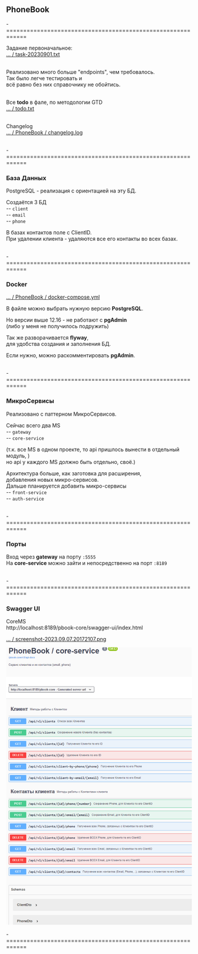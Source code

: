 
## PhoneBook  


-============================================================  

Задание первоначальное:  
[... / task-20230901.txt](task-20230901.txt)  

\
Реализовано много больше "endpoints", чем требовалось.  
Так было легче тестировать и  
всё равно без них справочнику не обойтись.  

\
Все __todo__ в фале, по методологии GTD  
[... / todo.txt](todo.txt)

\
Changelog  
[... / PhoneBook / changelog.log](PhoneBook%2Fchangelog.log)


\
-============================================================   
### База Данных  

PostgreSQL - реализация с ориентацией на эту БД.

Создаётся 3 БД  
-- `client`  
-- `email`  
-- `phone`  

В базах контактов поле с ClientID.  
При удалении клиента - удаляются все его контакты во всех базах.  


\
-============================================================
### Docker  

[... / PhoneBook / docker-compose.yml](PhoneBook%2Fdocker-compose.yml)  

В файле можно выбрать нужную версию **PostgreSQL**.  

Но версии выше 12.16 - не работают с **pgAdmin**  
(либо у меня не получилось подружить)   

Так же разворачивается **flyway**,  
для удобства создания и заполнения БД.  

Если нужно, можно раскомментировать **pgAdmin**.  


\
-============================================================  
### МикроСервисы   

Реализовано с паттерном МикроСервисов.  

Сейчас всего два MS  
 -- `gateway`  
 -- `core-service`  

(т.к. все MS в одном проекте, то api пришлось вынести в отдельный модуль, )  
но api у каждого MS должно быть отдельно, своё.)  

Архитектура больше, как заготовка для расширения,  
добавления новых микро-сервисов.  
Дальше планируется добавить микро-сервисы  
 -- `front-service`  
 -- `auth-service`   


\
-============================================================
### Порты  

Вход через **gateway** на порту `:5555`   
На **core-service** можно зайти и непосредственно на порт `:8189`  



\
-============================================================  
### Swagger UI  

CoreMS  
http://localhost:8189/pbook-core/swagger-ui/index.html  

[... / screenshot-2023.09.07.20172107.png](2023.09.07.%20172107.png)  

![screenshot](2023.09.07.%20172107.png)  



-============================================================  


